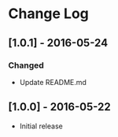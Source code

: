 # Change Log

## [1.0.1] - 2016-05-24 

### Changed
- Update README.md

## [1.0.0] - 2016-05-22

* Initial release